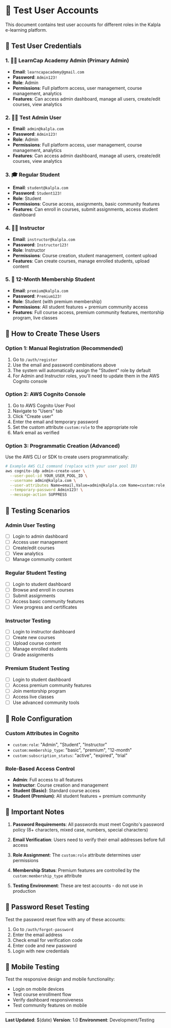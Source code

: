 # 🧪 Test User Accounts

This document contains test user accounts for different roles in the Kalpla e-learning platform.

## 🔐 Test User Credentials

### 1. 👨‍💼 LearnCap Academy Admin (Primary Admin)
- **Email**: `learncapacademy@gmail.com`
- **Password**: `Admin123!`
- **Role**: Admin
- **Permissions**: Full platform access, user management, course management, analytics
- **Features**: Can access admin dashboard, manage all users, create/edit courses, view analytics

### 2. 👨‍💼 Test Admin User
- **Email**: `admin@kalpla.com`
- **Password**: `Admin123!`
- **Role**: Admin
- **Permissions**: Full platform access, user management, course management, analytics
- **Features**: Can access admin dashboard, manage all users, create/edit courses, view analytics

### 3. 🎓 Regular Student
- **Email**: `student@kalpla.com`
- **Password**: `Student123!`
- **Role**: Student
- **Permissions**: Course access, assignments, basic community features
- **Features**: Can enroll in courses, submit assignments, access student dashboard

### 4. 👨‍🏫 Instructor
- **Email**: `instructor@kalpla.com`
- **Password**: `Instructor123!`
- **Role**: Instructor
- **Permissions**: Course creation, student management, content upload
- **Features**: Can create courses, manage enrolled students, upload content

### 5. 💎 12-Month Membership Student
- **Email**: `premium@kalpla.com`
- **Password**: `Premium123!`
- **Role**: Student (with premium membership)
- **Permissions**: All student features + premium community access
- **Features**: Full course access, premium community features, mentorship program, live classes

## 🚀 How to Create These Users

### Option 1: Manual Registration (Recommended)
1. Go to `/auth/register`
2. Use the email and password combinations above
3. The system will automatically assign the "Student" role by default
4. For Admin and Instructor roles, you'll need to update them in the AWS Cognito console

### Option 2: AWS Cognito Console
1. Go to AWS Cognito User Pool
2. Navigate to "Users" tab
3. Click "Create user"
4. Enter the email and temporary password
5. Set the custom attribute `custom:role` to the appropriate role
6. Mark email as verified

### Option 3: Programmatic Creation (Advanced)
Use the AWS CLI or SDK to create users programmatically:

```bash
# Example AWS CLI command (replace with your user pool ID)
aws cognito-idp admin-create-user \
  --user-pool-id YOUR_USER_POOL_ID \
  --username admin@kalpla.com \
  --user-attributes Name=email,Value=admin@kalpla.com Name=custom:role,Value=Admin \
  --temporary-password Admin123! \
  --message-action SUPPRESS
```

## 🎯 Testing Scenarios

### Admin User Testing
- [ ] Login to admin dashboard
- [ ] Access user management
- [ ] Create/edit courses
- [ ] View analytics
- [ ] Manage community content

### Regular Student Testing
- [ ] Login to student dashboard
- [ ] Browse and enroll in courses
- [ ] Submit assignments
- [ ] Access basic community features
- [ ] View progress and certificates

### Instructor Testing
- [ ] Login to instructor dashboard
- [ ] Create new courses
- [ ] Upload course content
- [ ] Manage enrolled students
- [ ] Grade assignments

### Premium Student Testing
- [ ] Login to student dashboard
- [ ] Access premium community features
- [ ] Join mentorship program
- [ ] Access live classes
- [ ] Use advanced community tools

## 🔧 Role Configuration

### Custom Attributes in Cognito
- `custom:role`: "Admin", "Student", "Instructor"
- `custom:membership_type`: "basic", "premium", "12-month"
- `custom:subscription_status`: "active", "expired", "trial"

### Role-Based Access Control
- **Admin**: Full access to all features
- **Instructor**: Course creation and management
- **Student (Basic)**: Standard course access
- **Student (Premium)**: All student features + premium community

## 🚨 Important Notes

1. **Password Requirements**: All passwords must meet Cognito's password policy (8+ characters, mixed case, numbers, special characters)

2. **Email Verification**: Users need to verify their email addresses before full access

3. **Role Assignment**: The `custom:role` attribute determines user permissions

4. **Membership Status**: Premium features are controlled by the `custom:membership_type` attribute

5. **Testing Environment**: These are test accounts - do not use in production

## 🔄 Password Reset Testing

Test the password reset flow with any of these accounts:
1. Go to `/auth/forgot-password`
2. Enter the email address
3. Check email for verification code
4. Enter code and new password
5. Login with new credentials

## 📱 Mobile Testing

Test the responsive design and mobile functionality:
- Login on mobile devices
- Test course enrollment flow
- Verify dashboard responsiveness
- Test community features on mobile

---

**Last Updated**: $(date)
**Version**: 1.0
**Environment**: Development/Testing
